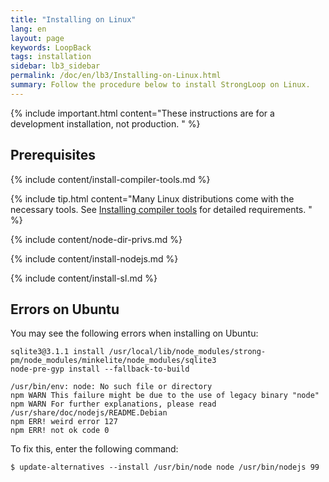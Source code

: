 ```yaml
---
title: "Installing on Linux"
lang: en
layout: page
keywords: LoopBack
tags: installation
sidebar: lb3_sidebar
permalink: /doc/en/lb3/Installing-on-Linux.html
summary: Follow the procedure below to install StrongLoop on Linux.
---
```


{% include important.html content="These instructions are for a development installation, not production.
" %}

## Prerequisites

{% include content/install-compiler-tools.md %} 

{% include tip.html content="Many Linux distributions come with the necessary tools. See [Installing compiler tools](Installing-compiler-tools.html#linux) for detailed requirements.
" %}

{% include content/node-dir-privs.md %}

{% include content/install-nodejs.md %}

{% include content/install-sl.md %}

## Errors on Ubuntu

You may see the following errors when installing on Ubuntu:

```
sqlite3@3.1.1 install /usr/local/lib/node_modules/strong-pm/node_modules/minkelite/node_modules/sqlite3
node-pre-gyp install --fallback-to-build

/usr/bin/env: node: No such file or directory
npm WARN This failure might be due to the use of legacy binary "node"
npm WARN For further explanations, please read
/usr/share/doc/nodejs/README.Debian
npm ERR! weird error 127
npm ERR! not ok code 0
```

To fix this, enter the following command:

```
$ update-alternatives --install /usr/bin/node node /usr/bin/nodejs 99
```
